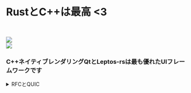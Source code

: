 <h1>RustとC++は最高 <3</h1>
<br/>

[![](https://skillicons.dev/icons?i=arch,zig,bash,rust,ts,cpp)](https://skillicons.dev)
<br/>
[![](https://skillicons.dev/icons?i=figma,html,scss,wasm)](https://skillicons.dev)

<h3>C++ネイティブレンダリングQtとLeptos-rsは最も優れたUIフレームワークです</h3>

<details>
  <summary>RFCとQUIC</summary>
  <h1>RFC <3</h1>

- [X] [RFC-9000](https://www.rfc-editor.org/rfc/rfc9000.html)</br>
- [X] [RFC-9001](https://www.rfc-editor.org/rfc/rfc9001.html)</br>
- [ ] [RFC-9002](https://www.rfc-editor.org/rfc/rfc9002.html)</br>
- [ ] [RFC-9003](https://www.rfc-editor.org/rfc/rfc9003.html)</br>
- [ ] [RFC-9008](https://www.rfc-editor.org/rfc/rfc9008.html)</br>
- [X] [RFC-9009](https://www.rfc-editor.org/rfc/rfc9009.html)</br>

<h1>QUIC Reverso ~_~</h1>

- [X] [Reverso for the QUIC protocol](https://www.ietf.org/archive/id/draft-frochet-quicwg-reverso-for-quic-00.html)</br>

</details>
